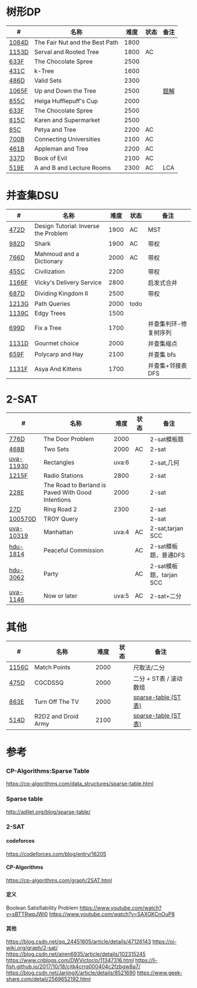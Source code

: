 # 树形DP
| #                                                             | 名称                            | 难度 |状态 |备注  |
|-------------------------------------------------------------- |--------------------------------|------|----|-----|
| [1084D](https://codeforces.com/problemset/problem/1084/D)     | The Fair Nut and the Best Path | 1800 |    |     |
| [1153D](https://codeforces.com/problemset/problem/1153/D)     | Serval and Rooted Tree         | 1800 | AC |     |
| [633F](https://codeforces.com/problemset/problem/633/F)       | The Chocolate Spree            | 2500 |    |     |
| [431C](https://codeforces.com/problemset/problem/431/C)       | k-Tree                         | 1600 |    |     |
| [486D](https://codeforces.com/problemset/problem/486/D)       | Valid Sets                     | 2300 |    |     |
| [1065F](https://codeforces.com/problemset/problem/1065/F)     | Up and Down the Tree           | 2500 |    |[题解](https://www.cnblogs.com/uid001/p/10362729.html)     |
| [855C](https://codeforces.com/problemset/problem/855/C)       | Helga Hufflepuff's Cup         | 2000 |    |     |
| [633F](https://codeforces.com/problemset/problem/633/F)       | The Chocolate Spree            | 2500 |    |     |
| [815C](https://codeforces.com/contest/815/problem/C)          | Karen and Supermarket          | 2500 |    |     |
| [85C](https://codeforces.com/contest/85/problem/C)            | Petya and Tree                 | 2200 | AC |     |
| [700B](https://codeforces.com/contest/700/problem/B)          | Connecting Universities        | 2100 | AC |     |
| [461B](https://codeforces.com/contest/461/problem/B)          | Appleman and Tree              | 2200 | AC |     |
| [337D](https://codeforces.com/contest/337/problem/D)          | Book of Evil                   | 2100 | AC |     |
| [519E](https://codeforces.com/contest/519/problem/E)          | A and B and Lecture Rooms      | 2300 | AC | LCA |

# 并查集DSU
| #                                                             | 名称                                   | 难度  |状态 |备注      |
|-------------------------------------------------------------- |---------------------------------------|------|----|----------|
| [472D](https://codeforces.com/contest/472/problem/D)          | Design Tutorial: Inverse the Problem  | 1900 |AC  |MST       |
| [982D](https://codeforces.com/problemset/problem/982/D)       | Shark                                 | 1900 | AC |带权       |
| [766D](https://codeforces.com/problemset/problem/766/D)       | Mahmoud and a Dictionary              | 2000 | AC |带权       |
| [455C](https://codeforces.com/contest/455/problem/C)          | Civilization                          | 2200 |    |带权       |
| [1166F](https://codeforces.com/problemset/problem/1166/F)     | Vicky's Delivery Service              | 2800 |    |启发式合并   |
| [687D](https://codeforces.com/problemset/problem/687/D)       | Dividing Kingdom II                   | 2500 |    |带权        |
| [1213G](https://codeforces.com/problemset/problem/1213/G)     | Path Queries                          | 2000 |todo|           |
| [1139C](https://codeforces.com/problemset/problem/1139/C)     | Edgy Trees                            | 1500 |    |           | 
| [699D](https://codeforces.com/problemset/problem/699/D)       | Fix a Tree                            | 1700 |    |并查集判环-修复树序列|
| [1131D](https://codeforces.com/problemset/problem/1131/D)     | Gourmet choice                        | 2000 |    |并查集缩点   |
| [659F](https://codeforces.com/contest/659/problem/F)          | Polycarp and Hay                      | 2100 |    |并查集 bfs  |
| [1131F](https://codeforces.com/contest/1131/problem/F)        | Asya And Kittens                      | 1700 |    |并查集+邻接表 DFS|


# 2-SAT
| #                                                             | 名称                                   | 难度  |状态 |备注      |
|-------------------------------------------------------------- |---------------------------------------|------|----|----------|
| [776D](https://codeforces.com/problemset/problem/776/D)       | The Door Problem                      | 2000 |    |2-sat模板题 |
| [468B](https://codeforces.com/contest/468/problem/B)          | Two Sets                              | 2000 | AC |2-sat      |
| [uva-11930](https://onlinejudge.org/index.php?option=com_onlinejudge&Itemid=8&page=show_problem&problem=3081) | Rectangles | uva:6|    |2-sat,几何  |
| [1215F](https://codeforces.com/problemset/problem/1215/F)     | Radio Stations                        | 2800 |    |2-sat  |
| [228E](https://codeforces.com/problemset/problem/228/E)       | The Road to Berland is Paved With Good Intentions                        | 2000 |    |2-sat  |
| [27D](https://codeforces.com/problemset/problem/27/D)         | Ring Road 2                           | 2300 |    |2-sat  |
| [100570D](https://codeforces.com/gym/100570/problem/D)        | TROY Query                            |      |    |2-sat  |
| [uva-10319](https://onlinejudge.org/index.php?option=com_onlinejudge&Itemid=8&category=24&page=show_problem&problem=1260) | Manhattan | uva:4| AC   |2-sat,tarjan SCC|
| [hdu-1814](http://acm.hdu.edu.cn/showproblem.php?pid=1814)    | Peaceful Commission                   |      | AC |2-sat模板题，普通DFS|
| [hdu-3062](http://acm.hdu.edu.cn/showproblem.php?pid=3062)    | Party                                 |      | AC |2-sat模板题，tarjan SCC|
| [uva-1146](https://onlinejudge.org/index.php?option=com_onlinejudge&Itemid=8&category=24&page=show_problem&problem=3587) | Now or later | uva:5|AC   |2-sat+二分|

# 其他
| #                                                             | 名称                                   | 难度  |状态 |备注      |
|-------------------------------------------------------------- |---------------------------------------|------|----|----------|
| [1156C](https://codeforces.com/problemset/problem/1156/C)     | Match Points                          | 2000 |    |尺取法/二分 |
| [475D](https://codeforces.com/contest/475/problem/D)          | CGCDSSQ                               | 2000 |    |二分 + ST表 / 滚动数组 |
| [863E](https://codeforces.com/contest/863/problem/E)          | Turn Off The TV                       | 2000 |    |[sparse-table (ST表)](https://cp-algorithms.com/data_structures/sparse-table.html) |
| [514D](https://codeforces.com/problemset/problem/514/D)       | R2D2 and Droid Army                   | 2100 |    |[sparse-table (ST表)](https://cp-algorithms.com/data_structures/sparse-table.html) |


# 参考
### CP-Algorithms:Sparse Table
https://cp-algorithms.com/data_structures/sparse-table.html

### Sparse table
http://adilet.org/blog/sparse-table/

### 2-SAT
#### codeforces
https://codeforces.com/blog/entry/16205
#### CP-Algorithms
https://cp-algorithms.com/graph/2SAT.html
#### 定义
Boolean Satisfiability Problem
https://www.youtube.com/watch?v=sBTTRwpJWi0
https://www.youtube.com/watch?v=SAXGKCnOuP8

#### 其他
https://blog.csdn.net/qq_24451605/article/details/47126143
https://oi-wiki.org/graph/2-sat/
https://blog.csdn.net/airen6935/article/details/102315245
https://www.cnblogs.com/DWVictor/p/11347316.html
https://li-fish.github.io/2017/10/18/cjtk4crrq000404c2fzbgw8a7/
https://blog.csdn.net/JarjingX/article/details/8521690
https://www.geek-share.com/detail/2569652192.html